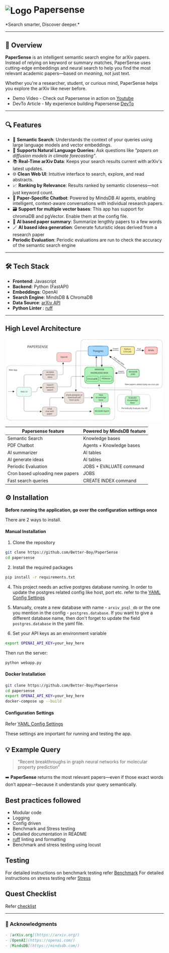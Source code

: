 <h1>
  <img src="https://cdn-icons-png.flaticon.com/512/2541/2541988.png" alt="Logo" width="30" style="vertical-align: middle;">
  Papersense
</h1>
*Search smarter, Discover deeper.*

---

## 🚀 Overview

**PaperSense** is an intelligent semantic search engine for arXiv papers. Instead of relying on keyword or summary matches, PaperSense uses cutting-edge embeddings and neural search to help you find the most relevant academic papers—based on *meaning*, not just text.

Whether you're a researcher, student, or curious mind, PaperSense helps you explore the arXiv like never before.

- Demo Video - Check out Papersense in action on [Youtube](https://www.youtube.com/watch?v=_Aw-lg2cKbA)
- DevTo Article - My experience building Papersense [DevTo](https://dev.to/better-boy/papersense-semantic-arxiv-search-chat-built-with-mindsdb-1kfi)

---

## 🔍 Features

- 🔎 **Semantic Search**: Understands the context of your queries using large language models and vector embeddings.
- 🧬 **Supports Natural Language Queries**: Ask questions like *"papers on diffusion models in climate forecasting"*.
- 📚 **Real-Time arXiv Data**: Keeps your search results current with arXiv's latest updates.
- 🌐 **Clean Web UI**: Intuitive interface to search, explore, and read abstracts.
- 📈 **Ranking by Relevance**: Results ranked by semantic closeness—not just keyword count.
- 🧠 **Paper-Specific Chatbot**: Powered by MindsDB AI agents, enabling intelligent, context-aware conversations with individual research papers.
- 🗃️ **Support for multiple vector bases**: This app has support for chromaDB and pgVector. Enable them at the config file.
- 📝 **AI based paper summary**: Summarize lengthly papers to a few words
- 🪄 **AI based idea generation**: Generate futuristic ideas derived from a research paper
- **Periodic Evaluation**: Periodic evaluations are run to check the accuracy of the semantic search engine
---

## 🛠️ Tech Stack

- **Frontend**: Javascript
- **Backend**: Python (FastAPI)
- **Embeddings**: OpenAI
- **Search Engine**: MindsDB & ChromaDB
- **Data Source**: [arXiv API](https://arxiv.org/help/api)
- **Python Linter** : [ruff](https://docs.astral.sh/ruff/)

---
## High Level Architecture

![architecture](assests/architecture.svg)

|      Papersense feature           | Powered by MindsDB feature  |
| --------------------------------- | --------------------------- |
| Semantic Search                   | Knowledge bases             |
| PDF Chatbot                       | Agents + Knowledge bases    |
| AI summarizer                     | AI tables                   |
| AI generate ideas                 | AI tables                   |
| Periodic Evaluation               | JOBS + EVALUATE command     |
| Cron based uploading new papers   | JOBS                        |
| Fast search queries               | CREATE INDEX command        |


## ⚙️ Installation

**Before running the application, go over the configuration settings once**

There are 2 ways to install.

#### Manual Installation

1. Clone the repository

```bash
git clone https://github.com/Better-Boy/PaperSense
cd papersense
```

2. Install the required packages

```bash
pip install -r requirements.txt
```

4. This project needs an active postgres database running. In order to update the postgres related config like host, port etc. refer to the [YAML Config Settings](/assests/yaml_config.md)

5. Manually, create a new database with name - `arxiv_psql_db` or the one you mention in the config - `postgres.database`. If you want to give a different database name, then don't forget to update the field `postgres.database` in the yaml file.

5. Set your API keys as an environment variable

```bash
export OPENAI_API_KEY=your_key_here
```

Then run the server:

```bash
python webapp.py
```

#### Docker Installation

```bash
git clone https://github.com/Better-Boy/PaperSense
cd papersense
export OPENAI_API_KEY=your_key_here
docker-compose up --build
```

#### Configuration Settings

Refer [YAML Config Settings](/assests/yaml_config.md)

These settings are important for running and testing the app.

## 💡 Example Query

> “Recent breakthroughs in graph neural networks for molecular property prediction”

➡️ **PaperSense** returns the most relevant papers—even if those exact words don’t appear—because it understands your query semantically.

## Best practices followed

- Modular code
- Logging
- Config driven
- Benchmark and Stress testing
- Detailed documentation in README
- [ruff](https://github.com/astral-sh/ruff) linting and formatting
- Benchmark and stress testing using locust

## Testing

For detailed instructions on benchmark testing refer [Benchmark](/reports/benchmark.md)
For detailed instructions on stress testing refer [Stress](/reports/stress.md)

## Quest Checklist

Refer [checklist](assests/checklist.md)

---

### 🙏 Acknowledgments

```markdown
- [arXiv.org](https://arxiv.org/)
- [OpenAI](https://openai.com/)
- [MindsDB](https://mindsdb.com/)
```
